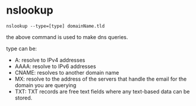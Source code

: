 # nslookup

`nslookup --type=[type] domainName.tld`

the above command is used to make dns queries.

type can be:

* A: resolve to IPv4 addresses
* AAAA: resolve to IPv6 addresses
* CNAME: resolves to another domain name
* MX: resolve to the address of the servers that handle the email for the domain you are querying
* TXT: TXT records are free text fields where any text-based data can be stored.

